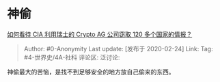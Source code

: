 # 神偷
[如何看待 CIA 利用瑞士的 Crypto AG 公司窃取 120 多个国家的情报？](https://www.zhihu.com/question/371511579/answer/1034679298)

> Author: #0-Anonymity
> Last update: [发布于 2020-02-24]
> Link:
> Tag: #4-世界史/4A-社科
> 评论区:
> 泛讨论:

神偷最大的苦恼，是找不到足够安全的地方放自己偷来的东西。
